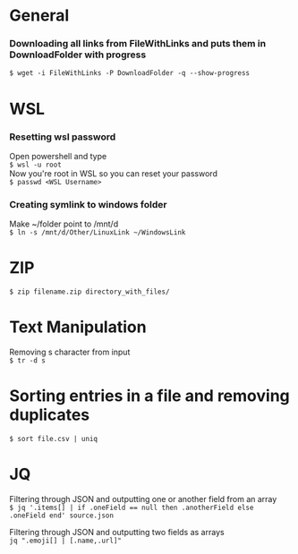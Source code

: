 # General
### Downloading all links from FileWithLinks and puts them in DownloadFolder with progress  
```$ wget -i FileWithLinks -P DownloadFolder -q --show-progress```

# WSL
### Resetting wsl password
Open powershell and type   
```$ wsl -u root```   
Now you're root in WSL so you can reset your password   
```$ passwd <WSL Username>```

### Creating symlink to windows folder
Make ~/folder point to /mnt/d   
```$ ln -s /mnt/d/Other/LinuxLink ~/WindowsLink```

# ZIP
```$ zip filename.zip directory_with_files/```

# Text Manipulation
Removing s character from input   
```$ tr -d s```

# Sorting entries in a file and removing duplicates
```$ sort file.csv | uniq```

# JQ
Filtering through JSON and outputting one or another field from an array  
```$ jq '.items[] | if .oneField == null then .anotherField else .oneField end' source.json```
   
Filtering through JSON and outputting two fields as arrays  
```jq ".emoji[] | [.name,.url]"```
